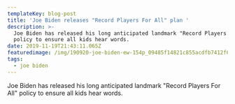 ```yaml
---
templateKey: blog-post
title: 'Joe Biden releases "Record Players For All" plan '
description: >-
  Joe Biden has released his long anticipated landmark "Record Players For All"
  policy to ensure all kids hear words.
date: 2019-11-19T21:43:11.065Z
featuredimage: /img/190920-joe-biden-ew-154p_09485f14821c855acdfb7412f668c919.jpg
tags:
  - joe biden
---
```

Joe Biden has released his long anticipated landmark "Record Players For All" policy to ensure all kids hear words.
